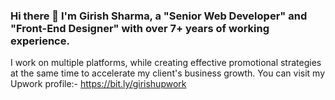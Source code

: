 ### Hi there 👋 I'm Girish Sharma, a "Senior Web Developer" and "Front-End Designer" with over 7+ years of working experience. 
I work on multiple platforms, while creating effective promotional strategies at the same time to accelerate my client's business growth.
You can visit my Upwork profile:- https://bit.ly/girishupwork
